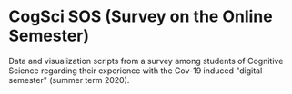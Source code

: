 # CogSci SOS (Survey on the Online Semester)

Data and visualization scripts from a survey among students of Cognitive Science regarding their experience with the Cov-19 induced "digital semester" (summer term 2020).
